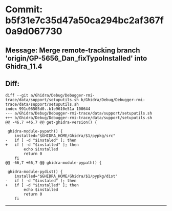 # Commit: b5f31e7c35d47a50ca294bc2af367f0a9d067730
## Message: Merge remote-tracking branch 'origin/GP-5656_Dan_fixTypoInstalled' into Ghidra_11.4
## Diff:
```
diff --git a/Ghidra/Debug/Debugger-rmi-trace/data/support/setuputils.sh b/Ghidra/Debug/Debugger-rmi-trace/data/support/setuputils.sh
index 991c06505d0..b1e9610e51a 100644
--- a/Ghidra/Debug/Debugger-rmi-trace/data/support/setuputils.sh
+++ b/Ghidra/Debug/Debugger-rmi-trace/data/support/setuputils.sh
@@ -46,7 +46,7 @@ get-ghidra-version() {
 
 ghidra-module-pypath() {
 	installed="$GHIDRA_HOME/Ghidra/$1/pypkg/src"
-	if [ -d "$instaled" ]; then
+	if [ -d "$installed" ]; then
 		echo $installed
 		return 0
 	fi
@@ -66,7 +66,7 @@ ghidra-module-pypath() {
 
 ghidra-module-pydist() {
 	installed="$GHIDRA_HOME/Ghidra/$1/pypkg/dist"
-	if [ -d "$instaled" ]; then
+	if [ -d "$installed" ]; then
 		echo $installed
 		return 0
 	fi
```
-----------------------------------
